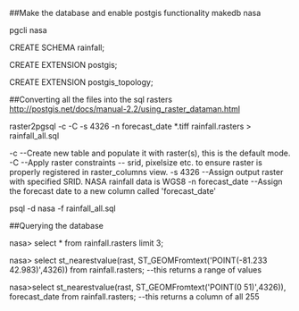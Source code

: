 
##Make the database and enable postgis functionality
makedb nasa

pgcli nasa

CREATE SCHEMA rainfall;

CREATE EXTENSION postgis;

CREATE EXTENSION postgis_topology;

##Converting all the files into the sql rasters
http://postgis.net/docs/manual-2.2/using_raster_dataman.html

raster2pgsql -c -C -s 4326 -n forecast_date *.tiff rainfall.rasters > rainfall_all.sql

-c                  --Create new table and populate it with raster(s), this is the default mode.
-C                  --Apply raster constraints -- srid, pixelsize etc. to ensure raster is properly registered in raster_columns view.
-s 4326             --Assign output raster with specified SRID. NASA rainfall data is WGS8
-n forecast_date    --Assign the forecast date to a new column called 'forecast_date'

psql -d nasa -f rainfall_all.sql

##Querying the database

nasa> select * from rainfall.rasters limit 3;

nasa> select st_nearestvalue(rast, ST_GEOMFromtext('POINT(-81.233 42.983)',4326)) from rainfall.rasters;
--this returns a range of values

nasa>select st_nearestvalue(rast, ST_GEOMFromtext('POINT(0 51)',4326)), forecast_date from rainfall.rasters;
--this returns a column of all 255